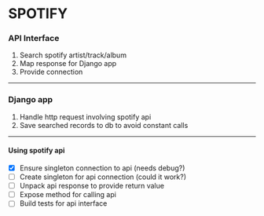SPOTIFY
========================
### API Interface
1. Search spotify artist/track/album
2. Map response for Django app
3. Provide connection
---------------------------------------------
### Django app
1. Handle http request involving spotify api
2. Save searched records to db to avoid constant calls
---------------------------------------------
#### Using spotify api
- [x] Ensure singleton connection to api (needs debug?)
- [ ] Create singleton for api connection (could it work?)
- [ ] Unpack api response to provide return value
- [ ] Expose method for calling api
- [ ] Build tests for api interface 
